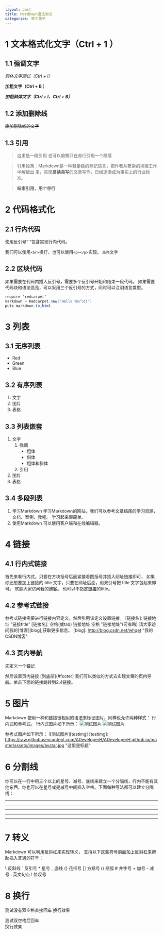```yaml
---
layout: post
title: MardDown语法测试
categories: 举个栗子
---
```

# 1 文本格式化文字（Ctrl + 1 ） #

## 1.1 强调文字 ##

*斜体文字测试（Ctrl + I）*

**加粗文字（Ctrl + B ）**

***加粗斜体文字（Ctrl + I、Ctrl + B）***

## 1.2 添加删除线 ##

~~添加删除线的文字~~

## 1.3 引用 ##

> 这里是一段引用
> 也可以偷懒只在首行引用一个段落

> 引用段落：Markdown是一种轻量级的标记语言，把作者从繁杂的排版工作中解放出
  来，实现**易读易写**的文章写作，已经逐渐成为事实上的行业标准。

>**结束引用，用个空行**

# 2 代码格式化 #

## 2.1 行内代码 ##

使用反引号”`”包含实现行内代码。

我们可以使用`<br>`换行，也可以使用`<p></p>`实现。
`高亮`文字

## 2.2 区块代码 ##

如果需要在代码内插入反引号，需要多个反引号开始和结束一段代码。 
如果需要代码块和语法高亮，可以采用三个反引号的方式，同时可以注明语言类型。

 ```java
 require 'redcarpet'
 markdown = Redcarpet.new("Hello World!")
 puts markdown.to_html
 ```
# 3 列表 #

## 3.1 无序列表 ##

- Red
- Green
- Blue

## 3.2 有序列表 ##
1. 文字
2. 图片
4. 表格

## 3.3 列表嵌套 ##
1. 文字
    1. 强调
    	- 粗体
        - 斜体
        - 粗体和斜体
    2. 引用
2. 图片
3. 表格

## 3.4 多段列表 ##
1. 学习Markdown
    学习Markdown的网站，我们可以参考文章结尾的学习资源，文档、案例、教程。
    学习起来很简单。
2. 使用Markdown
    可以使用客户端和在线编辑器。

# 4 链接 #
## 4.1 行内式链接 ##

首先来看行内式，只要在方块括号后面紧接着圆括号并插入网址链接即可，
如果你还想要加上链接的 title 文字，只要在网址后面，用双引号把 title 文字包起来即可。
欢迎大家访问我的[博客](http://blog.csdn.net/whqet/ "博客")。
也可以不指定[链接](http://blog.csdn.net)的title。

## 4.2 参考式链接 ##

参考式链接需要进行链接内容定义，然后引用该定义设置链接。 
[链接名]: 链接地址 "链接title"
[链接名]: 空格(或tab) 链接地址 空格 "链接地址"(可省略)
请大家访问我的[博客][blog],获取更多信息。
[blog]: http://blog.csdn.net/whqet "我的CSDN博客"

## 4.3 页内导航 ##

先定义一个锚记 
<div id="footer"></div>
然后设置页内链接 
[到底部](#footer) 
我们可以类似的方式去实现文章的页内导航。单击下面的链接跳转到2.4链接。

# 5 图片 #

Markdown 使用一种和链接很相似的语法来标记图片，同样也允许两种样式：
行内式和参考式。 
行内式图片如下所示：
![测试图片](https://raw.githubusercontent.com/ADeveloperH/ADeveloperH.github.io/master/assets/images/avatar.jpg)
![测试图片](https://raw.githubusercontent.com/ADeveloperH/ADeveloperH.github.io/master/assets/images/avatar.jpg "这里是标题")

参考式图片如下所示：
![测试图片][testimg]
[testimg]:	https://raw.githubusercontent.com/ADeveloperH/ADeveloperH.github.io/master/assets/images/avatar.jpg	"这里是标题"

# 6 分割线 #

你可以在一行中用三个以上的星号、减号、底线来建立一个分隔线，行内不能有其他东西。你也可以在星号或是减号中间插入空格。下面每种写法都可以建立分隔线：

* * *
***
*****
- - -

---------------------------------------

# 7 转义 #

Markdown 可以利用反斜杠来实现转义， 支持以下这些符号前面加上反斜杠来帮助插入普通的符号：

\\   反斜线
\`   反引号
\*   星号
\_   底线
\{}  花括号
\[]  方括号
\()  括弧
\#   井字号
\+   加号
\-   减号
\.   英文句点
\!   惊叹号

# 8 换行 #

测试没有双空格直接回车
换行效果

测试双空格后回车  
换行效果
